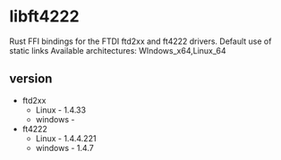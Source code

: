# libft4222
Rust FFI bindings for the FTDI ftd2xx and ft4222 drivers.
Default use of static links
Available architectures: WIndows_x64,Linux_64

## version
* ftd2xx
  * Linux - 1.4.33
  * windows - 
* ft4222
  * Linux - 1.4.4.221
  * windows - 1.4.7